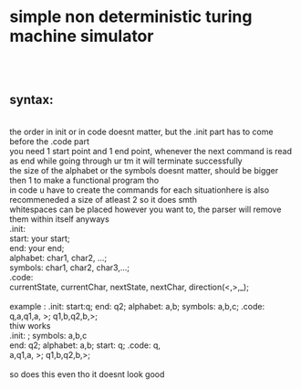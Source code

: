 <h1>simple non deterministic turing machine simulator</h1><br><br>

<h2>syntax:</h2><br>
the order in init or in code doesnt matter, but the .init part has to come before the .code part <br>
you need 1 start point and 1 end point, whenever the next command is read as end while going through ur tm it will terminate successfully <br>
the size of the alphabet or the symbols doesnt matter, should be bigger then 1 to make a functional program tho <br>
in code u have to create the commands for each situationhere is also recommeneded a size of atleast 2 so it does smth <br>
whitespaces can be placed however you want to, the parser will remove them within itself anyways <br>
.init: <br>
start: your start; <br>
end: your end; <br>
alphabet: char1, char2, ...; <br>
symbols: char1, char2, char3,...; <br>
.code: <br>
currentState, currentChar, nextState, nextChar, direction(<,>,_); <br>
<br> 
example : .init: start:q; end: q2; alphabet: a,b; symbols: a,b,c; .code: q,a,q1,a, >; q1,b,q2,b,>;<br>
thiw works <br>
.init: ; symbols: a,b,c <br>
  end: q2; alphabet: a,b; start: q; .code: q, <br>
  a,q1,a, >; q1,b,q2,b,>; <br>
  <br>
  so does this even tho it doesnt look good <br>
